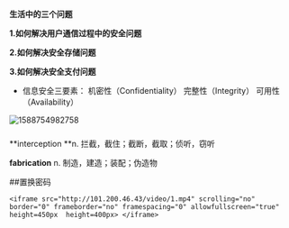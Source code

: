 **生活中的三个问题**

**1.如何解决用户通信过程中的安全问题**

**2.如何解决安全存储问题**

**3.如何解决安全支付问题**

- 信息安全三要素：
      机密性（Confidentiality）
      完整性（Integrity）
      可用性（Availability）  

![1588754982758](../img/1588754982758.png)

##### 

**interception **n. 拦截，截住；截断，截取；侦听，窃听

**fabrication**    n. 制造，建造；装配；伪造物

##置换密码







```
<iframe src="http://101.200.46.43/video/1.mp4" scrolling="no" border="0" frameborder="no" framespacing="0" allowfullscreen="true" height=450px  height=400px> </iframe>
```


